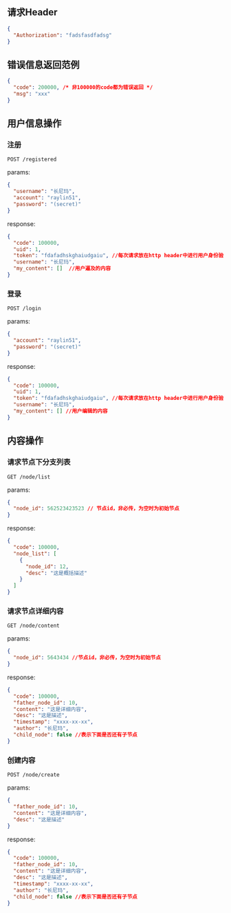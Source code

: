 ## 请求Header

```json
{
  "Authorization": "fadsfasdfadsg"
}
```

## 错误信息返回范例

```json
{
  "code": 200000, /* 非100000的code都为错误返回 */
  "msg": "xxx"
}
```

## 用户信息操作

### 注册

```POST /registered```

params:
```json
{
  "username": "长尼玛",
  "account": "raylin51",
  "password": "(secret)"
}
```

response:

```json
{
  "code": 100000,
  "uid": 1,
  "token": "fdafadhskghaiudgaiu", //每次请求放在http header中进行用户身份验证
  "username": "长尼玛",
  "my_content": []  //用户遍及的内容
}
```

### 登录

```POST /login```

params:

```json
{
  "account": "raylin51",
  "password": "(secret)"
}
```

response:

```json
{
  "code": 100000,
  "uid": 1,
  "token": "fdafadhskghaiudgaiu", //每次请求放在http header中进行用户身份验证
  "username": "长尼玛",
  "my_content": [] //用户编辑的内容
}
```

## 内容操作

### 请求节点下分支列表

```GET /node/list```

params: 

```json
{
  "node_id": 562523423523 // 节点id，非必传，为空时为初始节点
}
```

response:

```json
{
  "code": 100000,
  "node_list": [
    {
      "node_id": 12,
      "desc": "这是概括描述"
    }
  ]
}
```

### 请求节点详细内容

```GET /node/content```

params:

```json
{
  "node_id": 5643434 //节点id，非必传，为空时为初始节点
}
```

response:

```json
{
  "code": 100000,
  "father_node_id": 10,
  "content": "这是详细内容",
  "desc": "这是描述",
  "timestamp": "xxxx-xx-xx",
  "author": "长尼玛",
  "child_node": false //表示下面是否还有子节点
}
```

### 创建内容

```POST /node/create```

params:

```json
{
  "father_node_id": 10,
  "content": "这是详细内容",
  "desc": "这是描述"
}
```

response:

```json
{
  "code": 100000,
  "father_node_id": 10,
  "content": "这是详细内容",
  "desc": "这是描述",
  "timestamp": "xxxx-xx-xx",
  "author": "长尼玛",
  "child_node": false //表示下面是否还有子节点
}
```
